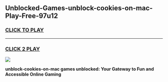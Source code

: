 
## Unblocked-Games-unblock-cookies-on-mac-Play-Free-97u12
<h3>
<a href="https://premium76.site?title=unblock-cookies-on-mac&ref=18A1">CLICK TO PLAY</a></h3>
<hr>

<h3>
<a href="https://premium76.site?title=unblock-cookies-on-mac&ref=18A1">CLICK 2 PLAY</a>
  
</h3>

<a href="https://premium76.site?title=unblock-cookies-on-mac&ref=18A1"><img src="https://clearcache.store/games.png"></a>


**unblock-cookies-on-mac games unblocked: Your Gateway to Fun and Accessible Online Gaming**
